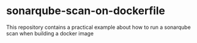 # sonarqube-scan-on-dockerfile
This repository contains a practical example about how to run a sonarqube scan when building a docker image
